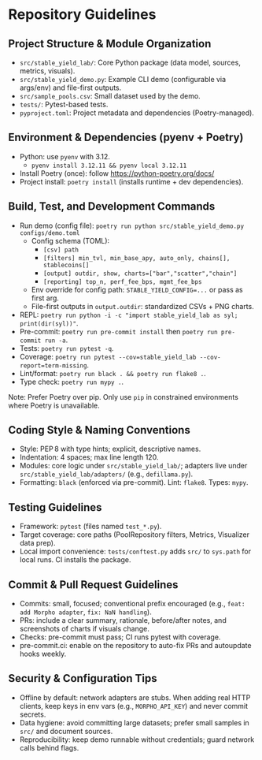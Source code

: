 # Repository Guidelines

## Project Structure & Module Organization
- `src/stable_yield_lab/`: Core Python package (data model, sources, metrics, visuals).
- `src/stable_yield_demo.py`: Example CLI demo (configurable via args/env) and file-first outputs.
- `src/sample_pools.csv`: Small dataset used by the demo.
- `tests/`: Pytest-based tests.
- `pyproject.toml`: Project metadata and dependencies (Poetry-managed).

## Environment & Dependencies (pyenv + Poetry)
- Python: use `pyenv` with 3.12.
  - `pyenv install 3.12.11 && pyenv local 3.12.11`
- Install Poetry (once): follow https://python-poetry.org/docs/
- Project install: `poetry install` (installs runtime + dev dependencies).

## Build, Test, and Development Commands
- Run demo (config file): `poetry run python src/stable_yield_demo.py configs/demo.toml`
  - Config schema (TOML):
    - `[csv] path`
    - `[filters] min_tvl, min_base_apy, auto_only, chains[], stablecoins[]`
    - `[output] outdir, show, charts=["bar","scatter","chain"]`
    - `[reporting] top_n, perf_fee_bps, mgmt_fee_bps`
  - Env override for config path: `STABLE_YIELD_CONFIG=...` or pass as first arg.
  - File-first outputs in `output.outdir`: standardized CSVs + PNG charts.
- REPL: `poetry run python -i -c "import stable_yield_lab as syl; print(dir(syl))"`.
- Pre-commit: `poetry run pre-commit install` then `poetry run pre-commit run -a`.
- Tests: `poetry run pytest -q`.
- Coverage: `poetry run pytest --cov=stable_yield_lab --cov-report=term-missing`.
- Lint/format: `poetry run black . && poetry run flake8 .`.
- Type check: `poetry run mypy .`.

Note: Prefer Poetry over pip. Only use `pip` in constrained environments where Poetry is unavailable.

## Coding Style & Naming Conventions
- Style: PEP 8 with type hints; explicit, descriptive names.
- Indentation: 4 spaces; max line length 120.
- Modules: core logic under `src/stable_yield_lab/`; adapters live under `src/stable_yield_lab/adapters/` (e.g., `defillama.py`).
- Formatting: `black` (enforced via pre-commit). Lint: `flake8`. Types: `mypy`.

## Testing Guidelines
- Framework: `pytest` (files named `test_*.py`).
- Target coverage: core paths (PoolRepository filters, Metrics, Visualizer data prep).
- Local import convenience: `tests/conftest.py` adds `src/` to `sys.path` for local runs. CI installs the package.

## Commit & Pull Request Guidelines
- Commits: small, focused; conventional prefix encouraged (e.g., `feat: add Morpho adapter`, `fix: NaN handling`).
- PRs: include a clear summary, rationale, before/after notes, and screenshots of charts if visuals change.
- Checks: pre-commit must pass; CI runs pytest with coverage.
- pre-commit.ci: enable on the repository to auto-fix PRs and autoupdate hooks weekly.

## Security & Configuration Tips
- Offline by default: network adapters are stubs. When adding real HTTP clients, keep keys in env vars (e.g., `MORPHO_API_KEY`) and never commit secrets.
- Data hygiene: avoid committing large datasets; prefer small samples in `src/` and document sources.
- Reproducibility: keep demo runnable without credentials; guard network calls behind flags.
